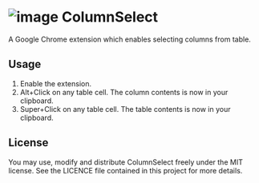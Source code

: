 # ![image](https://raw.github.com/jamesandres/ColumnSelect/master/icons/icon48.png) ColumnSelect

A Google Chrome extension which enables selecting columns from table.


## Usage

1. Enable the extension.
2. Alt+Click on any table cell. The column contents is now in your clipboard.
3. Super+Click on any table cell. The table contents is now in your clipboard.


## License

You may use, modify and distribute ColumnSelect freely under the MIT license. See the LICENCE file contained in this project for more details.
